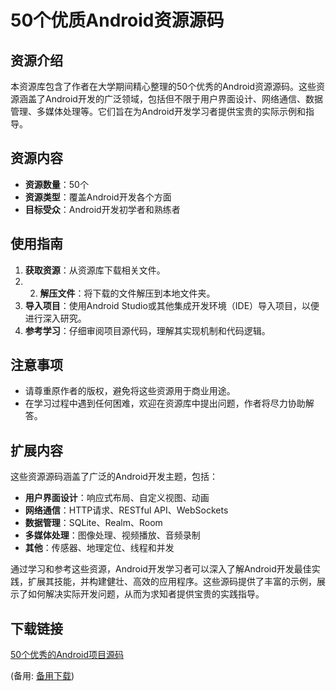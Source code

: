  # 50个优质Android资源源码

 ## 资源介绍

 本资源库包含了作者在大学期间精心整理的50个优秀的Android资源源码。这些资源涵盖了Android开发的广泛领域，包括但不限于用户界面设计、网络通信、数据管理、多媒体处理等。它们旨在为Android开发学习者提供宝贵的实际示例和指导。

 ## 资源内容

 - **资源数量**：50个
 - **资源类型**：覆盖Android开发各个方面
 - **目标受众**：Android开发初学者和熟练者

 ## 使用指南

 1. **获取资源**：从资源库下载相关文件。
 2. 2. **解压文件**：将下载的文件解压到本地文件夹。
 3. **导入项目**：使用Android Studio或其他集成开发环境（IDE）导入项目，以便进行深入研究。
 4. **参考学习**：仔细审阅项目源代码，理解其实现机制和代码逻辑。

 ## 注意事项

 - 请尊重原作者的版权，避免将这些资源用于商业用途。
 - 在学习过程中遇到任何困难，欢迎在资源库中提出问题，作者将尽力协助解答。

 ## 扩展内容

 这些资源源码涵盖了广泛的Android开发主题，包括：

 - **用户界面设计**：响应式布局、自定义视图、动画
 - **网络通信**：HTTP请求、RESTful API、WebSockets
 - **数据管理**：SQLite、Realm、Room
 - **多媒体处理**：图像处理、视频播放、音频录制
 - **其他**：传感器、地理定位、线程和并发

 通过学习和参考这些资源，Android开发学习者可以深入了解Android开发最佳实践，扩展其技能，并构建健壮、高效的应用程序。这些源码提供了丰富的示例，展示了如何解决实际开发问题，从而为求知者提供宝贵的实践指导。

 ## 下载链接
 [50个优秀的Android项目源码](https://pan.quark.cn/s/641bc9da84a1) 

 (备用: [备用下载](https://pan.baidu.com/s/1fGqcfTS0NqGlkQD2zKcBsw?pwd=1234))
